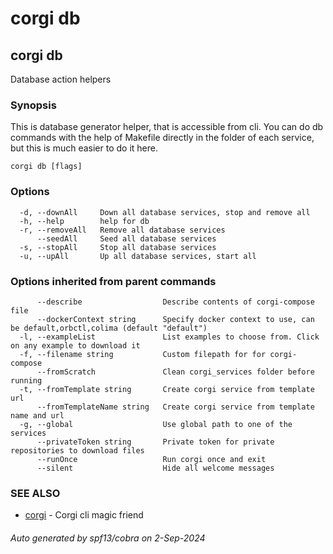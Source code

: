 # corgi db

## corgi db

Database action helpers

### Synopsis


This is database generator helper, that is accessible from cli.
You can do db commands with the help of Makefile directly in the folder of
each service, but this is much easier to do it here.

	

```
corgi db [flags]
```

### Options

```
  -d, --downAll     Down all database services, stop and remove all
  -h, --help        help for db
  -r, --removeAll   Remove all database services
      --seedAll     Seed all database services
  -s, --stopAll     Stop all database services
  -u, --upAll       Up all database services, start all
```

### Options inherited from parent commands

```
      --describe                  Describe contents of corgi-compose file
      --dockerContext string      Specify docker context to use, can be default,orbctl,colima (default "default")
  -l, --exampleList               List examples to choose from. Click on any example to download it
  -f, --filename string           Custom filepath for for corgi-compose
      --fromScratch               Clean corgi_services folder before running
  -t, --fromTemplate string       Create corgi service from template url
      --fromTemplateName string   Create corgi service from template name and url
  -g, --global                    Use global path to one of the services
      --privateToken string       Private token for private repositories to download files
      --runOnce                   Run corgi once and exit
      --silent                    Hide all welcome messages
```

### SEE ALSO

* [corgi](corgi)	 - Corgi cli magic friend

###### Auto generated by spf13/cobra on 2-Sep-2024
